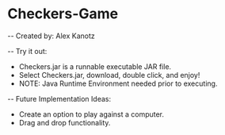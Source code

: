 # Checkers-Game
-- Created by: Alex Kanotz


-- Try it out:
- Checkers.jar is a runnable executable JAR file.
- Select Checkers.jar, download, double click, and enjoy!
- NOTE: Java Runtime Environment needed prior to executing.


-- Future Implementation Ideas:
- Create an option to play against a computer.
- Drag and drop functionality.
